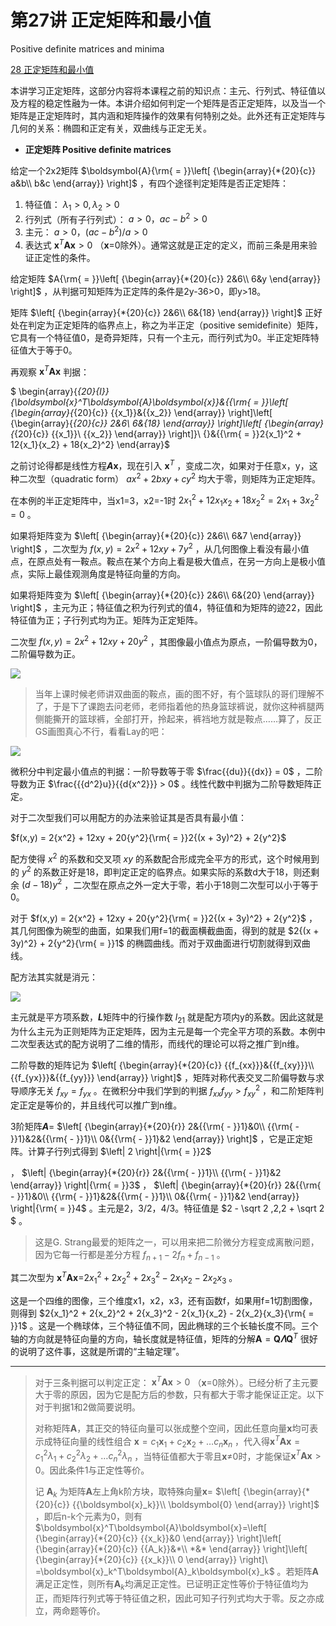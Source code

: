 # 第27讲 正定矩阵和最小值

Positive definite matrices and minima

[28 正定矩阵和最小值](https://v.youku.com/v_show/id_XNDA0MzkxNzky.html?&s=46136e60aecd11e19013)

本讲学习正定矩阵，这部分内容将本课程之前的知识点：主元、行列式、特征值以及方程的稳定性融为一体。本讲介绍如何判定一个矩阵是否正定矩阵，以及当一个矩阵是正定矩阵时，其内涵和矩阵操作的效果有何特别之处。此外还有正定矩阵与几何的关系：椭圆和正定有关，双曲线与正定无关。

- **正定矩阵 Positive definite matrices**

给定一个2x2矩阵 $\boldsymbol{A}{\rm{ = }}\left[ {\begin{array}{*{20}{c}} a&b\\ b&c \end{array}} \right]$ ，有四个途径判定矩阵是否正定矩阵：

1. 特征值： $\lambda_1>0,\lambda_2>0$ 
2. 行列式（所有子行列式）： $a>0，ac-b^2>0$ 
3. 主元： $a>0，(ac-b^2)/a>0$ 
4. 表达式 $\boldsymbol{x}^T\boldsymbol{A}\boldsymbol{x}>0$ （**x**=0除外）。通常这就是正定的定义，而前三条是用来验证正定性的条件。

给定矩阵 $A{\rm{ = }}\left[ {\begin{array}{*{20}{c}} 2&6\\ 6&y \end{array}} \right]$ ，从判据可知矩阵为正定阵的条件是2y-36>0，即y>18。

矩阵 $\left[ {\begin{array}{*{20}{c}} 2&6\\ 6&{18} \end{array}} \right]$ 正好处在判定为正定矩阵的临界点上，称之为半正定（positive semidefinite）矩阵，它具有一个特征值0，是奇异矩阵，只有一个主元，而行列式为0。半正定矩阵特征值大于等于0。

再观察 $\boldsymbol{x}^T\boldsymbol{A}\boldsymbol{x}$ 判据：

$ \begin{array}{*{20}{l}} {\boldsymbol{x}^T\boldsymbol{A}\boldsymbol{x}}&{{\rm{ = }}\left[ {\begin{array}{*{20}{c}} {{x_1}}&{{x_2}} \end{array}} \right]\left[ {\begin{array}{*{20}{c}} 2&6\\ 6&{18} \end{array}} \right]\left[ {\begin{array}{*{20}{c}} {{x_1}}\\ {{x_2}} \end{array}} \right]}\\ {}&{{\rm{ = }}2{x_1}^2 + 12{x_1}{x_2} + 18{x_2}^2} \end{array}$ 

之前讨论得都是线性方程***A*x**，现在引入 $\boldsymbol{x}^T$ ，变成二次，如果对于任意x，y，这种二次型（quadratic form） $a{x^2} + 2bxy + c{y^2}$ 均大于零，则矩阵为正定矩阵。

在本例的半正定矩阵中，当x1=3，x2=-1时 $2{x_1}^2 + 12{x_1}{x_2} + 18{x_2}^2 = 2{x_1} + 3{x_2}{^2} = 0$ 。

如果将矩阵变为 $\left[ {\begin{array}{*{20}{c}} 2&6\\ 6&7 \end{array}} \right]$ ，二次型为 $f(x,y) = 2{x^2} + 12xy + 7{y^2}$ ，从几何图像上看没有最小值点，在原点处有一鞍点。鞍点在某个方向上看是极大值点，在另一方向上是极小值点，实际上最佳观测角度是特征向量的方向。

如果将矩阵变为 $\left[ {\begin{array}{*{20}{c}} 2&6\\ 6&{20} \end{array}} \right]$ ，主元为正；特征值之积为行列式的值4，特征值和为矩阵的迹22，因此特征值为正；子行列式均为正。矩阵为正定矩阵。

二次型 $f(x,y) = 2{x^2} + 12xy + 20{y^2}$ ，其图像最小值点为原点，一阶偏导数为0，二阶偏导数为正。

![](https://pic3.zhimg.com/v2-3fc386ccee5eaab764c775f22bb10caa_b.jpg)

> 当年上课时候老师讲双曲面的鞍点，画的图不好，有个篮球队的哥们理解不了，于是下了课跑去问老师，老师指着他的热身篮球裤说，就你这种裤腿两侧能撕开的篮球裤，全部打开，拎起来，裤裆地方就是鞍点……算了，反正GS画图真心不行，看看Lay的吧：

![](https://pic4.zhimg.com/v2-2d59b896b28863326870c5168e6b5797_b.jpg)

微积分中判定最小值点的判据：一阶导数等于零 $\frac{{du}}{{dx}} = 0$ ，二阶导数为正 $\frac{{{d^2}u}}{{d{x^2}}} > 0$ 。线性代数中判据为二阶导数矩阵正定。

对于二次型我们可以用配方的办法来验证其是否具有最小值：

$f(x,y) = 2{x^2} + 12xy + 20{y^2}{\rm{ = }}2{(x + 3y)^2} + 2{y^2}$ 

配方使得 $x^2$ 的系数和交叉项 $xy$ 的系数配合形成完全平方的形式，这个时候用到的 $y^2$ 的系数正好是18，即判定正定的临界点。如果实际的系数d大于18，则还剩余 $(d-18)y^2$ ，二次型在原点之外一定大于零，若小于18则二次型可以小于等于0。

对于 $f(x,y) = 2{x^2} + 12xy + 20{y^2}{\rm{ = }}2{(x + 3y)^2} + 2{y^2}$ ，其几何图像为碗型的曲面，如果我们用f=1的截面横截曲面，得到的就是 $2{(x + 3y)^2} + 2{y^2}{\rm{ = }}1$ 的椭圆曲线。而对于双曲面进行切割就得到双曲线。

配方法其实就是消元：

![](https://pic2.zhimg.com/v2-e599da4fb492ddf8c3b8fd92dff6dc41_b.jpg)

主元就是平方项系数，***L***矩阵中的行操作数 $l_{21}$ 就是配方项内y的系数。因此这就是为什么主元为正则矩阵为正定矩阵，因为主元是每一个完全平方项的系数。本例中二次型表达式的配方说明了二维的情形，而线代的理论可以将之推广到n维。

二阶导数的矩阵记为 $\left[ {\begin{array}{*{20}{c}} {{f_{xx}}}&{{f_{xy}}}\\ {{f_{yx}}}&{{f_{yy}}} \end{array}} \right]$ ，矩阵对称代表交叉二阶偏导数与求导顺序无关 $f_{xy}=f_{yx}$ 。在微积分中我们学到的判据 $f_{xx}f_{yy}>f_{xy}^2$ ，和二阶矩阵判定正定是等价的，并且线代可以推广到n维。

3阶矩阵***A***= $\left[ {\begin{array}{*{20}{r}} 2&{{\rm{ - }}1}&0\\ {{\rm{ - }}1}&2&{{\rm{ - }}1}\\ 0&{{\rm{ - }}1}&2 \end{array}} \right]$ ，它是正定矩阵。计算子行列式得到 $\left| 2 \right|{\rm{ = }}2$ 

， $\left| {\begin{array}{*{20}{r}} 2&{{\rm{ - }}1}\\ {{\rm{ - }}1}&2 \end{array}} \right|{\rm{ = }}3$ ， $\left| {\begin{array}{*{20}{r}} 2&{{\rm{ - }}1}&0\\ {{\rm{ - }}1}&2&{{\rm{ - }}1}\\ 0&{{\rm{ - }}1}&2 \end{array}} \right|{\rm{ = }}4$ 。主元是2，3/2，4/3。特征值是 $2 - \sqrt 2 ,2,2 + \sqrt 2 $ 。

> 这是G. Strang最爱的矩阵之一，可以用来把二阶微分方程变成离散问题，因为它每一行都是差分方程 ${f_{n + 1}} - 2{f_n} + {f_{n - 1}}$ 。

其二次型为 ${{\boldsymbol{x}}^T}{\boldsymbol{A}\boldsymbol{x} = }2{x_1}^2 + 2{x_2}^2 + 2{x_3}^2 - 2{x_1}{x_2} - 2{x_2}{x_3}$ 。

这是一个四维的图像，三个维度x1，x2，x3，还有函数f，如果用f=1切割图像，则得到 $2{x_1}^2 + 2{x_2}^2 + 2{x_3}^2 - 2{x_1}{x_2} - 2{x_2}{x_3}{\rm{ = }}1$ 。这是一个椭球体，三个特征值不同，因此椭球的三个长轴长度不同。三个轴的方向就是特征向量的方向，轴长度就是特征值，矩阵的分解$\boldsymbol{A}=\boldsymbol{Q}\boldsymbol{\varLambda}\boldsymbol{Q}^T$ 很好的说明了这件事，这就是所谓的“主轴定理”。


---


> 对于三条判据可以判定正定： $\boldsymbol{x}^T\boldsymbol{A}\boldsymbol{x}>0$ （**x**=0除外）。已经分析了主元要大于零的原因，因为它是配方后的参数，只有都大于零才能保证正定。以下对于判据1和2做简要说明。
> 
> 对称矩阵**A**，其正交的特征向量可以张成整个空间，因此任意向量**x**均可表示成特征向量的线性组合 $\boldsymbol{x}=c_1\boldsymbol{x}_1+c_2\boldsymbol{x}_2+…c_n\boldsymbol{x}_n$ ，代入得$\boldsymbol{x}^T\boldsymbol{A}\boldsymbol{x}=c_1^2\lambda_1+c_2^2\lambda_2+…c_n^2\lambda_n$ ，当特征值都大于零且**x**≠0时，才能保证$\boldsymbol{x}^T\boldsymbol{A}\boldsymbol{x}>0$。因此条件1与正定性等价。
> 
> 记 $\boldsymbol{A}_k$ 为矩阵**A**左上角k阶方块，取特殊向量**x**= $\left[ {\begin{array}{*{20}{c}} {{\boldsymbol{x}_k}}\\ \boldsymbol{0} \end{array}} \right]$ ，即后n-k个元素为0，则有 $\boldsymbol{x}^T\boldsymbol{A}\boldsymbol{x}=\left[ {\begin{array}{*{20}{c}} {{x_k}}&0 \end{array}} \right]\left[ {\begin{array}{*{20}{c}} {{A_k}}&*\\ *&* \end{array}} \right]\left[ {\begin{array}{*{20}{c}} {{x_k}}\\ 0 \end{array}} \right]\ =\boldsymbol{x}_k^T\boldsymbol{A}_k\boldsymbol{x}_k$ 。若矩阵**A**满足正定性，则所有$\boldsymbol{A}_k$均满足正定性。已证明正定性等价于特征值均为正，而矩阵行列式等于特征值之积，因此可知子行列式均大于零。反之亦成立，两命题等价。
